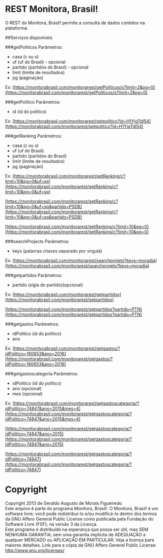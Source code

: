 # REST Monitora, Brasil!


O REST do Monitora, Brasil! permite a consulta de dados contidos na plataforma. 

##Serviços disponíveis

###getPoliticos
 Parâmetros:
- casa (c ou s)
- uf (uf do Brasil) - opcional
- partido (partidos do Brasil) - opcional
- limit (limite de resultados)
- pg (paginação)

Ex: [https://monitorabrasil.com/monitorarest/getPoliticos/s?limit=2&pg=0](https://monitorabrasil.com/monitorarest/getPoliticos/s?limit=2&pg=0)

###getPolitico
Parâmetros:
- id (id do político)


Ex: [https://monitorabrasil.com/monitorarest/getpolitico?id=H1YjgTdI54](https://monitorabrasil.com/monitorarest/getpolitico?id=H1YjgTdI54)


###getRanking
Parâmetros:
- casa (c ou s)
- uf (uf do Brasil)
- partido (partidos do Brasil)
- limit (limite de resultados)
- pg (paginação)

Ex: [https://monitorabrasil.com/monitorarest/getRanking/c?limit=10&pg=0&uf=sp](https://monitorabrasil.com/monitorarest/getRanking/c?limit=10&pg=0&uf=sp)

[https://monitorabrasil.com/monitorarest/getRanking/c?limit=10&pg=0&uf=sp&partido=PSDB](https://monitorabrasil.com/monitorarest/getRanking/c?limit=10&pg=0&uf=sp&partido=PSDB)

[https://monitorabrasil.com/monitorarest/getRanking/c?limit=10&pg=0](https://monitorabrasil.com/monitorarest/getRanking/c?limit=10&pg=0)

###searchProjects
Parâmetros:
- keys (palavras chaves separado por virgula)


Ex: [https://monitorabrasil.com/monitorarest/searchprojeto?keys=moradia](https://monitorabrasil.com/monitorarest/searchprojeto?keys=moradia)

###getpartidos
Parâmetros:
- partido (sigla do partido)(opcional)


Ex: [https://monitorabrasil.com/monitorarest/getpartidos](https://monitorabrasil.com/monitorarest/getpartidos)

[https://monitorabrasil.com/monitorarest/getpartidos?partido=PTN](https://monitorabrasil.com/monitorarest/getpartidos?partido=PTN)
	
###getgastos
Parâmetros:
- idPolitico (id do político)
- ano


Ex: [https://monitorabrasil.com/monitorarest/getgastos/?idPolitico=160653&ano=2016](https://monitorabrasil.com/monitorarest/getgastos/?idPolitico=160653&ano=2016)

	
###getgastoscategoria
Parâmetros:
- idPolitico (id do político)
- ano (opcional)
- mes (opcional)


Ex: [https://monitorabrasil.com/monitorarest/getgastoscategoria/?idPolitico=74847&ano=2015&mes=4](https://monitorabrasil.com/monitorarest/getgastoscategoria/?idPolitico=74847&ano=2015&mes=4)

[https://monitorabrasil.com/monitorarest/getgastoscategoria/?idPolitico=74847&ano=2015](https://monitorabrasil.com/monitorarest/getgastoscategoria/?idPolitico=74847&ano=2015)

[https://monitorabrasil.com/monitorarest/getgastoscategoria/?idPolitico=74847](https://monitorabrasil.com/monitorarest/getgastoscategoria/?idPolitico=74847)



# Copyright
Copyright 2013 de Geraldo Augusto de Morais Figueiredo<br>
Este arquivo é parte do programa Monitora, Brasil!. O Monitora, Brasil! é um software livre; você pode redistribuí-lo e/ou modificá-lo dentro dos termos da GNU Affero General Public License como publicada pela Fundação do Software Livre (FSF); na versão 3 da Licença. <br>
Este programa é distribuído na esperança que possa ser útil, mas SEM NENHUMA GARANTIA; sem uma garantia implícita de ADEQUAÇÃO a qualquer MERCADO ou APLICAÇÃO EM PARTICULAR. Veja a licença para maiores detalhes. 
Link para a cópia da GNU Affero General Public License: http://www.gnu.org/licenses/ 
